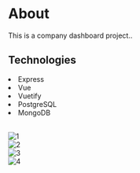 <h1>About</h1>
<p>This is a company dashboard project..<p>

<h2>Technologies</h2>
 
<li>Express</li>
<li>Vue</li>
<li>Vuetify</li>
<li>PostgreSQL</li>
<li>MongoDB</li>
<br>

![1](https://user-images.githubusercontent.com/70200551/146240638-005db159-0c3a-48b1-b061-4ec0eb9ffd39.png)
<br>
![2](https://user-images.githubusercontent.com/70200551/146240645-b8e35ef1-cf03-4a37-a56c-2d9a7937ab85.png)
<br>
![3](https://user-images.githubusercontent.com/70200551/146240647-b677af40-da28-42bd-b078-03f6acacd8d9.png)
<br>
![4](https://user-images.githubusercontent.com/70200551/146240653-c45156b9-8fc2-48d3-b584-5244b10e3bcf.png)
